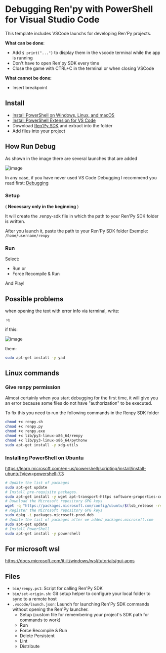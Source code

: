 # Debugging Ren'py with PowerShell for Visual Studio Code

This template includes VSCode launchs for developing Ren'Py projects.

**What can be done**:
* Add `$ print("...")` to display them in the vscode terminal while the app is running
* Don't have to open Ren'py SDK every time
* Close the game with CTRL+C in the terminal or when closing VSCode

**What cannot be done**:
* Insert breakpoint

## Install
* [Install PowerShell on Windows, Linux, and macOS](https://learn.microsoft.com/en-us/powershell/scripting/install/installing-powershell?view=powershell-7.4)
* [Install PowerShell Extension for VS Code](https://marketplace.visualstudio.com/items?itemName=ms-vscode.PowerShell)
* Download [Ren'Py SDK](https://www.renpy.org/) and extract into the folder
* Add files into your project

## How Run Debug
As shown in the image there are several launches that are added


![image](https://user-images.githubusercontent.com/67595890/179401467-c8abbc9b-8970-4bad-af86-2b5b31c173a4.png)


In any case, if you have never used VS Code Debugging I recommend you read first: [Debugging](https://code.visualstudio.com/docs/editor/debugging)

### Setup

( **Necessary only in the beginning** )

It will create the .renpy-sdk file in which the path to your Ren'Py SDK folder is written.

After you launch it, paste the path to your Ren'Py SDK folder
Exemple: `/home/username/renpy`

### Run

Select:

- Run or
- Force Recompile & Run

And Play!


## Possible problems


when opening the text with error info via terminal, write:

```bash
:q

```


if this:

![image](https://user-images.githubusercontent.com/67595890/181924847-19e28398-259a-4ca0-831a-da72410e4612.png)


them:

```bash
sudo apt-get install -y yad

```


## Linux commands

### Give renpy permission

Almost certainly when you start debugging for the first time, it will give you an error because some files do not have "authorization" to be executed.

To fix this you need to run the following commands in the Renpy SDK folder

```bash
chmod +x renpy.sh
chmod +x renpy.py
chmod +x renpy.exe
chmod +x lib/py3-linux-x86_64/renpy
chmod +x lib/py3-linux-x86_64/pythonw
sudo apt-get install -y xdg-utils

```

### Installing PowerShell on Ubuntu
https://learn.microsoft.com/en-us/powershell/scripting/install/install-ubuntu?view=powershell-7.3
```bash
# Update the list of packages
sudo apt-get update
# Install pre-requisite packages.
sudo apt-get install -y wget apt-transport-https software-properties-common
# Download the Microsoft repository GPG keys
wget -q "https://packages.microsoft.com/config/ubuntu/$(lsb_release -rs)/packages-microsoft-prod.deb"
# Register the Microsoft repository GPG keys
sudo dpkg -i packages-microsoft-prod.deb
# Update the list of packages after we added packages.microsoft.com
sudo apt-get update
# Install PowerShell
sudo apt-get install -y powershell
```

## For microsoft wsl
https://docs.microsoft.com/it-it/windows/wsl/tutorials/gui-apps



## Files

- `bin/renpy.ps1`: Script for calling Ren'Py SDK
- `bin/set-origin.sh`: Git setup helper to configure your local folder to sync to a remote host
- `.vscode/launch.json`: Launch for launching Ren'Py SDK commands without opening the Ren'Py launcher.
  - Setup (custom file for remembering your project's SDK path for commands to work)
  - Run
  - Force Recompile & Run
  - Delete Persistent
  - Lint
  - Distribute
